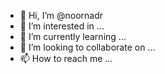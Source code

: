 - 👋 Hi, I’m @noornadr
- 👀 I’m interested in ...
- 🌱 I’m currently learning ...
- 💞️ I’m looking to collaborate on ...
- 📫 How to reach me ...

<!---
noornadr/noornadr is a ✨ special ✨ repository because its `README.md` (this file) appears on your GitHub profile.
You can click the Preview link to take a look at your changes.
--->
